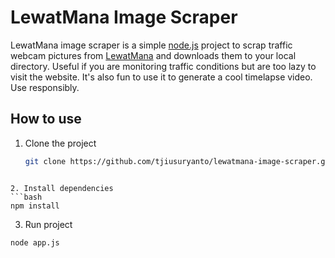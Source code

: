 # LewatMana Image Scraper

LewatMana image scraper is a simple [node.js](http://nodejs.org) project to scrap traffic webcam pictures
from [LewatMana](http://lewatmana.com) and downloads them to your local directory. Useful if you are monitoring
traffic conditions but are too lazy to visit the website. It's also fun to use it to generate a cool timelapse
video. Use responsibly.

## How to use
1. Clone the project
	```bash
    git clone https://github.com/tjiusuryanto/lewatmana-image-scraper.git
  ```

2. Install dependencies
  ```bash
  npm install
  ```

3. Run project
  ```bash
  node app.js
  ```
